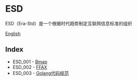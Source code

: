 # ESD
ESD（Era-Std）是一个根据时代趋势制定互联网信息标准的组织

<a href="./README.md">English</a>
## Index
  - ESD_001 - <a href="./ESD_001/zh_README.md">Bmap</a>
  - ESD_002 - <a href="./ESD_002/">FFAX</a>
  - ESD_003 - <a href="./ESD_003/zh_README.md">Golang代码规范</a>
